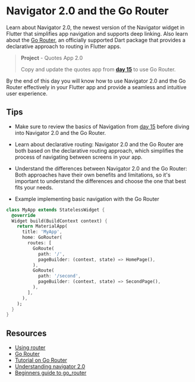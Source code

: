 # Navigator 2.0 and the Go Router

Learn about Navigator 2.0, the newest version of the Navigator widget in Flutter that simplifies app navigation and supports deep linking. Also learn about the [Go Router](https://pub.dev/packages/go_router), an officially supported Dart package that provides a declarative approach to routing in Flutter apps.

> **Project** - Quotes App 2.0
>
> Copy and update the quotes app from [**day 15**](/30days/flutter/day15) to use Go Router.

By the end of this day you will know how to use Navigator 2.0 and the Go Router effectively in your Flutter app and provide a seamless and intuitive user experience.


## Tips

- Make sure to review the basics of Navigation from [day 15](/30days/flutter/day15) before diving into Navigator 2.0 and the Go Router.

- Learn about declarative routing: Navigator 2.0 and the Go Router are both based on the declarative routing approach, which simplifies the process of navigating between screens in your app.

- Understand the differences between Navigator 2.0 and the Go Router: Both approaches have their own benefits and limitations, so it's important to understand the differences and choose the one that best fits your needs.

- Example implementing basic navigation with the Go Router

```dart
class MyApp extends StatelessWidget {
  @override
  Widget build(BuildContext context) {
    return MaterialApp(
      title: 'MyApp',
      home: GoRouter(
        routes: [
          GoRoute(
            path: '/',
            pageBuilder: (context, state) => HomePage(),
          ),
          GoRoute(
            path: '/second',
            pageBuilder: (context, state) => SecondPage(),
          ),
        ],
      ),
    );
  }
}
```

## Resources

- [Using router](https://docs.flutter.dev/ui/navigation#using-the-router)
- [Go Router](https://pub.dev/packages/go_router)
- [Tutorial on Go Router](https://codewithandrea.com/articles/flutter-navigation-gorouter-go-vs-push/)
- [Understanding navigator 2.0](https://blog.codemagic.io/flutter-navigator2/)
- [Beginners guide to go_router](https://blog.codemagic.io/flutter-go-router-guide/)
